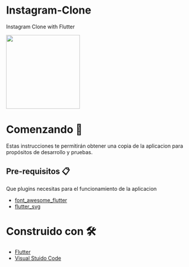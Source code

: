 # Instagram-Clone
Instagram Clone with Flutter


<p>
    <img src="https://res.cloudinary.com/dzgd10ssq/image/upload/v1600031915/Apps/lobdecpcwdzsrxl1vkx4.gif" width="200"/ > 
</p>

# Comenzando 🚀

Estas instrucciones te permitirán obtener una copia de la aplicacion para propósitos de desarrollo y pruebas.


## Pre-requisitos 📋

Que plugins necesitas para el funcionamiento de la aplicacion
- [font_awesome_flutter](https://pub.dev/packages/font_awesome_flutter "font_awesome_flutter")
- [flutter_svg](https://pub.dev/packages/flutter_svg#-installing-tab- "flutter_svg")

  
 # Construido con 🛠️
  - [Flutter](https://flutter.dev/ "flutter")
  - [Visual Stuido Code](https://code.visualstudio.com/ "Visual Stuido Code")

